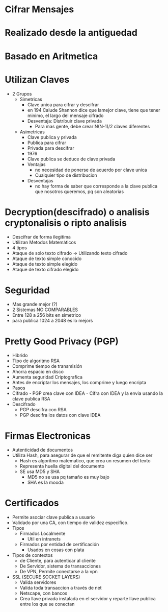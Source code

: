 # Cifrar Mensajes

# Realizado desde la antiguedad

# Basado en Aritmetica

# Utilizan Claves
- 2 Grupos
  - Simetricas
    - Clave unica para cifrar y descifrar
    - en 194 Calude Shannon dice que lamejor clave, tiene que tener minimo, el largo del mensaje cifrado
    - Desventaja: Distribuir clave privada
      - Para mas gente, debe crear N(N-1)/2 claves diferentes
  - Asimetricas
    - Clave publica y privada
    - Publica para cifrar
    - Privada para descifrar
    - 1976
    - Clave publica se deduce de clave privada
    - Ventajas
      - no necesidad de ponerse de acuerdo por clave unica
      - Cualquier tipo de distribucion
    - Desventajas
      - no hay forma de saber que corresponde a la clave publica que nosotros queremos, pq son aleatorias
# Decryption(descifrado) o analisis cryptonalisis o ripto analisis 
- Descifrar de forma ilegitima
- Utilizan Metodos Matemáticos
-  4 tipos
  - Ataque de solo texto cifrado -> Utilizando texto cifrado
  - Ataque de texto simple conocido
  - Ataque de texto simple elegido
  - Ataque de texto cifrado elegido
  
 
# Seguridad
  - Mas grande mejor (?)
  - 2 Sistemas NO COMPARABLES
  - Entre 128 a 256 bits en simetrico
  - para publica 1024 a 2048 es lo mejors
# Pretty Good Privacy (PGP)
  - Hibrido
  - TIpo de algoritmo RSA
  - Comprime tiempo de transmisión
  - Ahorra espacio en disco
  - Aumenta seguridad Criptografica
  - Antes de encriptar los mensajes, los comprime y luego encripta
  - Pasos
   -  Cifrado 
    - PGP crea clave con IDEA
    - Cifra con IDEA y la envia usando la clave publica RSA
   -  Descifrado
      - PGP descifra con RSA
      - PGP descifra los datos con clave IDEA
      
      
# Firmas Electronicas
  - Autenticidad de documentos
  - Utiliza Hash, para  asegurar de que el remitente diga quien dice ser
    - Hash es algoritmo matematico, que crea un resumen del texto
    - Representa huella digital del documento
    - SE usa MD5 y SHA
      - MD5 no se usa pq tamaño es muy bajo
      - SHA es la mooda
      
# Certificados
- Permite asociar clave publica a usuario
- Validado por una CA, con tiempo de validez especifico.
- Tipos
  - Firmados Localmente
    - Util en intranets
  - Firmados por entidad de certificación
    - Usados en cosas con plata
- Tipos de contextos
  - de Cliente, para autenticar al cliente
  - De Servidor, sistema de transacciones
  - De VPN, Permite conectarse a la vpn
- SSL (SECURE SOCKET LAYERS)
  - Valida servidores 
  - Valida toda transaccion a través de net
  - Netscape, con bancos
  - Crea llave privada instalada en el servidor y reparte llave publica entre los que se conectan
  
